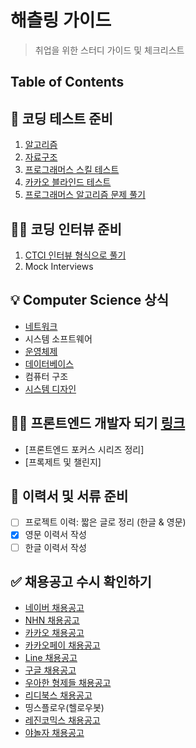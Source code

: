 # 해츨링 가이드
> 취업을 위한 스터디 가이드 및 체크리스트

## Table of Contents

## :hammer: 코딩 테스트 준비
1. [알고리즘](https://github.com/JiwoonKim/hatchling-study-guide/blob/master/Algorithm)
2. [자료구조](https://github.com/JiwoonKim/hatchling-study-guide/tree/master/Data_Structures)
3. [프로그래머스 스킬 테스트](https://programmers.co.kr/skill_checks)
4. [카카오 블라인드 테스트](https://programmers.co.kr/learn/challenges)
5. [프로그래머스 알고리즘 문제 풀기](https://programmers.co.kr/learn/challenges)

## :woman_technologist: 코딩 인터뷰 준비
1. [CTCI 인터뷰 형식으로 풀기](https://github.com/JiwoonKim/hatchling-study-guide/blob/master/Interviews)
2. Mock Interviews

## :bulb: Computer Science 상식
- [네트워크](https://github.com/JiwoonKim/hatchling-study-guide/blob/master/Network)
- 시스템 소프트웨어
- [운영체제](https://github.com/JiwoonKim/hatchling-study-guide/blob/master/OS)
- [데이터베이스](https://github.com/JiwoonKim/hatchling-study-guide/blob/master/Databse)
- 컴퓨터 구조
- [시스템 디자인](https://github.com/JiwoonKim/hatchling-study-guide/tree/master/System_design)

## :ok_woman: 프론트엔드 개발자 되기 [링크](https://github.com/JiwoonKim/hatchling-study-guide/tree/master/Frontend)
- [프론트엔드 포커스 시리즈 정리]
- [프록제트 및 챌린지]

## :memo: 이력서 및 서류 준비
- [ ] 프로젝트 이력: 짧은 글로 정리 (한글 & 영문)
- [x] 영문 이력서 작성
- [ ] 한글 이력서 작성

## :white_check_mark: 채용공고 수시 확인하기
- [네이버 채용공고](https://recruit.navercorp.com/naver/job/list/developer?searchSysComCd=&entTypeCd=004&searchTxt=)
- [NHN 채용공고](https://recruit.nhn.com/ent/recruitings?type=company)
- [카카오 채용공고](https://careers.kakao.com/jobs)
- [카카오페이 채용공고](https://kakaopay.recruiter.co.kr/app/jobnotice/list)
- [Line 채용공고](https://recruit.linepluscorp.com/lineplus/career/list?classId=148)
- [구글 채용공고](https://careers.google.com/jobs/results/?company=Google&company=Google%20Fiber&company=YouTube&employment_type=FULL_TIME&hl=en_US&jlo=en_US&location=Seoul,%20South%20Korea&q=software%20engineering&sort_by=relevance)
- [우아한 형제들 채용공고](https://www.woowahan.com/#/recruit/tech)
- [리디북스 채용공고](https://www.ridicorp.com/career/#)
- 띵스플로우(헬로우봇)
- [레진코믹스 채용공고](https://lezhin.recruiter.co.kr/app/jobnotice/list)
- [야놀자 채용공고](http://yanolja.in/recruitment/)
